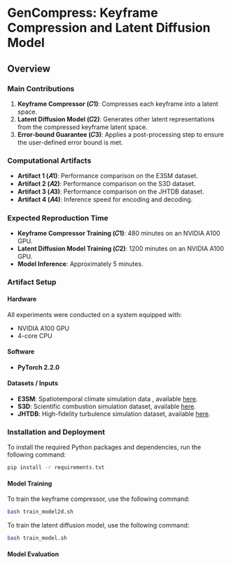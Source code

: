 # GenCompress: Keyframe Compression and Latent Diffusion Model

## Overview

### Main Contributions

1. **Keyframe Compressor (𝐶1)**: Compresses each keyframe into a latent space.
2. **Latent Diffusion Model (𝐶2)**: Generates other latent representations from the compressed keyframe latent space.
3. **Error-bound Guarantee (𝐶3)**: Applies a post-processing step to ensure the user-defined error bound is met.

### Computational Artifacts

- **Artifact 1 (𝐴1)**: Performance comparison on the E3SM dataset.
- **Artifact 2 (𝐴2)**: Performance comparison on the S3D dataset.
- **Artifact 3 (𝐴3)**: Performance comparison on the JHTDB dataset.
- **Artifact 4 (𝐴4)**: Inference speed for encoding and decoding.

### Expected Reproduction Time

- **Keyframe Compressor Training (𝐶1)**: 480 minutes on an NVIDIA A100 GPU.
- **Latent Diffusion Model Training (𝐶2)**: 1200 minutes on an NVIDIA A100 GPU.
- **Model Inference**: Approximately 5 minutes.

### Artifact Setup

#### Hardware
All experiments were conducted on a system equipped with:
- NVIDIA A100 GPU
- 4-core CPU

#### Software
- **PyTorch 2.2.0**

#### Datasets / Inputs
- **E3SM**: Spatiotemporal climate simulation data , available [here](https://link_to_s3d_dataset).
- **S3D**: Scientific combustion simulation dataset, available [here](https://link_to_s3d_dataset).
- **JHTDB**: High-fidelity turbulence simulation dataset, available [here](https://link_to_jhtdb_dataset).

### Installation and Deployment

To install the required Python packages and dependencies, run the following command:

```bash
pip install -r requirements.txt
```

#### Model Training

To train the keyframe compressor, use the following command:

```bash
bash train_model2d.sh
```

To train the latent diffusion model, use the following command:

```bash
bash train_model.sh
```

#### Model Evaluation


